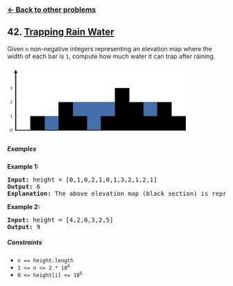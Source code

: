 ### [&#8592; Back to other problems](../../README.md)

## 42. [Trapping Rain Water](https://leetcode.com/problems/trapping-rain-water/)

Given `n` non-negative integers representing an elevation map where the width of each bar is `1`,
compute how much water it can trap after raining.

![trapping rain water example](assets/rainwatertrap.png "Trapping Rain Water example")

##### Examples

**Example 1:**

<pre>
<b>Input:</b> height = [0,1,0,2,1,0,1,3,2,1,2,1]
<b>Output:</b> 6
<b>Explanation:</b> The above elevation map (black section) is represented by array [0,1,0,2,1,0,1,3,2,1,2,1]. In this case, 6 units of rain water (blue section) are being trapped.
</pre>

**Example 2:**

<pre>
<b>Input:</b> height = [4,2,0,3,2,5]
<b>Output:</b> 9
</pre>

##### Constraints

* <code>n == height.length</code>
* <code>1 <= n <= 2 * 10<sup>4</sup></code>
* <code>0 <= height[i] <= 10<sup>5</sup></code>
